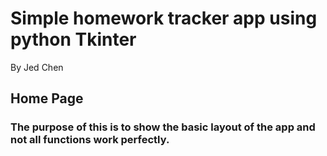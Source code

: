 # Simple homework tracker app using python Tkinter
By Jed Chen
## Home Page
### The purpose of this is to show the basic layout of the app and not all functions work perfectly.
